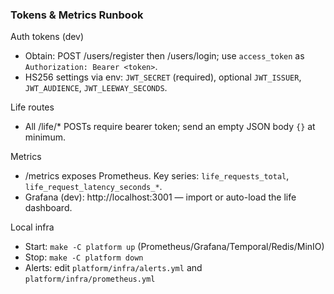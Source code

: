 ### Tokens & Metrics Runbook

Auth tokens (dev)

- Obtain: POST /users/register then /users/login; use `access_token` as
  `Authorization: Bearer <token>`.
- HS256 settings via env: `JWT_SECRET` (required), optional `JWT_ISSUER`, `JWT_AUDIENCE`,
  `JWT_LEEWAY_SECONDS`.

Life routes

- All /life/\* POSTs require bearer token; send an empty JSON body `{}` at minimum.

Metrics

- /metrics exposes Prometheus. Key series: `life_requests_total`, `life_request_latency_seconds_*`.
- Grafana (dev): http://localhost:3001 — import or auto-load the life dashboard.

Local infra

- Start: `make -C platform up` (Prometheus/Grafana/Temporal/Redis/MinIO)
- Stop: `make -C platform down`
- Alerts: edit `platform/infra/alerts.yml` and `platform/infra/prometheus.yml`
